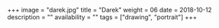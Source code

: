 +++
image = "darek.jpg"
title = "Darek"
weight = 06
date = 2018-10-12
description = ""
availability = ""
tags = ["drawing", "portrait"]
+++
